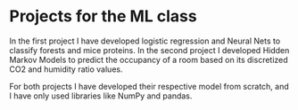 # Projects for the ML class
In the first project I have developed logistic regression and Neural Nets to classify forests and mice proteins. In the second project I developed Hidden Markov Models to predict the occupancy of a room based on its discretized CO2 and humidity ratio values.  

For both projects I have developed their respective model from scratch, and I have only used libraries like NumPy and pandas.